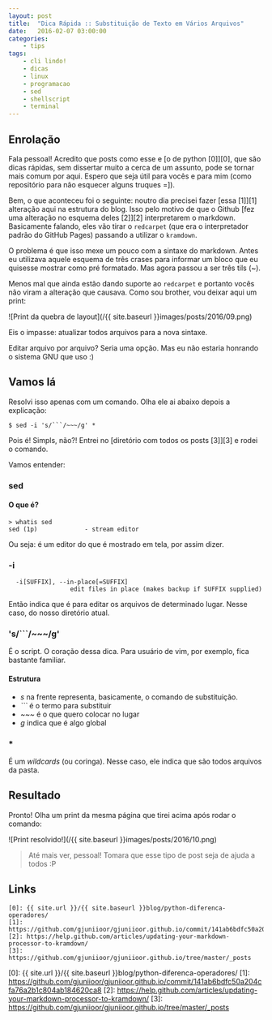 ```yaml
---
layout: post
title:  "Dica Rápida :: Substituição de Texto em Vários Arquivos"
date:   2016-02-07 03:00:00
categories:
    - tips
tags:
    - cli lindo!
    - dicas
    - linux
    - programacao
    - sed
    - shellscript
    - terminal
---
```


## Enrolação

Fala pessoal! Acredito que posts como esse e [o de python \[0\]][0], que são dicas rápidas, sem dissertar muito a cerca de um assunto, pode se tornar mais comum por aqui. Espero que seja útil para vocês e para mim (como repositório para não esquecer alguns truques =]).

Bem, o que aconteceu foi o seguinte: noutro dia precisei fazer [essa \[1\]][1] alteração aqui na estrutura do blog. Isso pelo motivo de que o Github [fez uma alteração no esquema deles \[2\]][2] interpretarem o markdown. Basicamente falando, eles vão tirar o `redcarpet` (que era o interpretador padrão do GitHub Pages) passando a utilizar o `kramdown`.

O problema é que isso mexe um pouco com a sintaxe do markdown. Antes eu utilizava aquele esquema de três crases para informar um bloco que eu quisesse mostrar como pré formatado. Mas agora passou a ser três tils (~).

Menos mal que ainda estão dando suporte ao `redcarpet` e portanto vocês não viram a alteração que causava. Como sou brother, vou deixar aqui um print:

![Print da quebra de layout](/{{ site.baseurl }}images/posts/2016/09.png)

Eis o impasse: atualizar todos arquivos para a nova sintaxe.

Editar arquivo por arquivo? Seria uma opção. Mas eu não estaria honrando o sistema GNU que uso :)

## Vamos lá

Resolvi isso apenas com um comando. Olha ele ai abaixo depois a explicação:

~~~
$ sed -i 's/```/~~~/g' *
~~~

Pois é! Simpls, não?! Entrei no [diretório com todos os posts \[3\]][3] e rodei o comando.

Vamos entender:

### sed

#### O que é?

~~~
> whatis sed
sed (1p)             - stream editor
~~~

Ou seja: é um editor do que é mostrado em tela, por assim dizer.

### -i

~~~
  -i[SUFFIX], --in-place[=SUFFIX]
                 edit files in place (makes backup if SUFFIX supplied)
~~~

Então indica que é para editar os arquivos de determinado lugar. Nesse caso, do nosso diretório atual.

### 's/```/~~~/g'

É o script. O coração dessa dica. Para usuário de vim, por exemplo, fica bastante familiar.

#### Estrutura

* *s* na frente representa, basicamente, o comando de substituição.
* *```* é o termo para substituir
* *~~~* é o que quero colocar no lugar
* *g* indica que é algo global


### *

É um *wildcards* (ou coringa). Nesse caso, ele indica que são todos arquivos da pasta.

## Resultado

Pronto! Olha um print da mesma página que tirei acima após rodar o comando:

![Print resolvido!](/{{ site.baseurl }}images/posts/2016/10.png)

> Até mais ver, pessoal! Tomara que esse tipo de post seja de ajuda a todos :P

## Links

~~~
[0]: {{ site.url }}/{{ site.baseurl }}blog/python-diferenca-operadores/
[1]: https://github.com/gjuniioor/gjuniioor.github.io/commit/141ab6bdfc50a204cfa76a2b1c804ab184620ca8
[2]: https://help.github.com/articles/updating-your-markdown-processor-to-kramdown/
[3]: https://github.com/gjuniioor/gjuniioor.github.io/tree/master/_posts
~~~

[0]: {{ site.url }}/{{ site.baseurl }}blog/python-diferenca-operadores/
[1]: https://github.com/gjuniioor/gjuniioor.github.io/commit/141ab6bdfc50a204cfa76a2b1c804ab184620ca8
[2]: https://help.github.com/articles/updating-your-markdown-processor-to-kramdown/
[3]: https://github.com/gjuniioor/gjuniioor.github.io/tree/master/_posts
